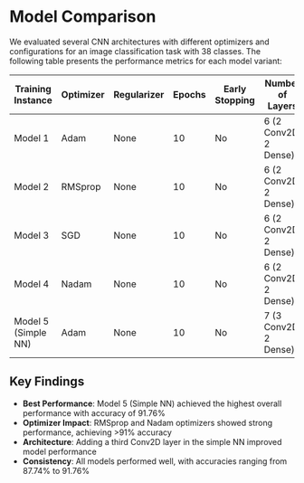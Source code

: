 # Model Comparison

We evaluated several CNN architectures with different optimizers and configurations for an image classification task with 38 classes. The following table presents the performance metrics for each model variant:

| Training Instance | Optimizer | Regularizer | Epochs | Early Stopping | Number of Layers | Learning Rate | Accuracy | F1 Score | Recall | Precision |
|------------------|-----------|-------------|---------|----------------|------------------|---------------|-----------|-----------|---------|------------|
| Model 1 | Adam | None | 10 | No | 6 (2 Conv2D, 2 Dense) | 0.001 | 0.8774 | 0.8785 | 0.8774 | 0.8876 |
| Model 2 | RMSprop | None | 10 | No | 6 (2 Conv2D, 2 Dense) | 0.001 | 0.9125 | 0.9119 | 0.9125 | 0.9145 |
| Model 3 | SGD | None | 10 | No | 6 (2 Conv2D, 2 Dense) | 0.001 | 0.8808 | 0.8856 | 0.8808 | 0.9020 |
| Model 4 | Nadam | None | 10 | No | 6 (2 Conv2D, 2 Dense) | 0.001 | 0.9118 | 0.9112 | 0.9118 | 0.9183 |
| Model 5 (Simple NN) | Adam | None | 10 | No | 7 (3 Conv2D, 2 Dense) | Default | 0.9176 | 0.9177 | 0.9178 | 0.9213 |

## Key Findings

- **Best Performance**: Model 5 (Simple NN) achieved the highest overall performance with accuracy of 91.76%
- **Optimizer Impact**: RMSprop and Nadam optimizers showed strong performance, achieving >91% accuracy
- **Architecture**: Adding a third Conv2D layer in the simple NN improved model performance
- **Consistency**: All models performed well, with accuracies ranging from 87.74% to 91.76%
